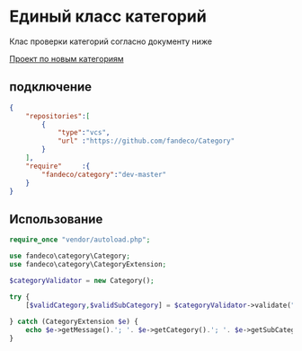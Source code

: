 # Единый класс категорий

Клас проверки категорий согласно документу ниже

[Проект по новым категориям](https://docs.google.com/spreadsheets/d/1tKIDh4Lo4LjGdXGw5-UzO8ZCRkCDkNYMw4wjB3sU7MM/edit#gid=33988330)

## подключение 
```json
{
	"repositories":[
		{
			"type":"vcs",
			"url" :"https://github.com/fandeco/Category"
		}
	],
	"require"     :{
		"fandeco/category":"dev-master"
	}
}
```

## Использование

```php
require_once "vendor/autoload.php";

use fandeco\category\Category;
use fandeco\category\CategoryExtension;

$categoryValidator = new Category();

try {
	[$validCategory,$validSubCategory] = $categoryValidator->validate("test", "test2");
	
} catch (CategoryExtension $e) {
	echo $e->getMessage().'; '.	$e->getCategory().'; '.	$e->getSubCategory()
}

```